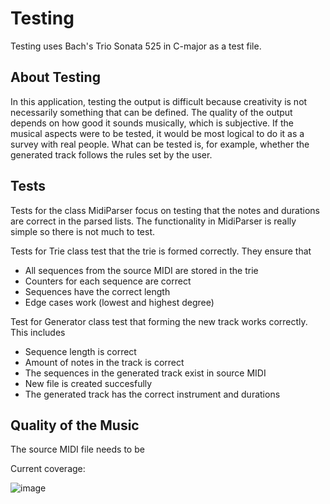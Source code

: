 # Testing
Testing uses Bach's Trio Sonata 525 in C-major as a test file.

## About Testing
In this application, testing the output is difficult because creativity is not necessarily something that can be defined. The quality of the output depends on how good it sounds musically, which is subjective. If the musical aspects were to be tested, it would be most logical to do it as a survey with real people. What can be tested is, for example, whether the generated track follows the rules set by the user.

## Tests
Tests for the class MidiParser focus on testing that the notes and durations are correct in the parsed lists. The functionality in MidiParser is really simple so there is not much to test.

Tests for Trie class test that the trie is formed correctly. They ensure that
- All sequences from the source MIDI are stored in the trie
- Counters for each sequence are correct
- Sequences have the correct length
- Edge cases work (lowest and highest degree)

Test for Generator class test that forming the new track works correctly. This includes 
- Sequence length is correct
- Amount of notes in the track is correct
- The sequences in the generated track exist in source MIDI
- New file is created succesfully
- The generated track has the correct instrument and durations

## Quality of the Music
The source MIDI file needs to be 



Current coverage:

![image](https://github.com/AapoTuulentie/MusicGenerator/assets/101823904/5cefadf6-9405-4302-b5f6-9b6275b61a4c)
